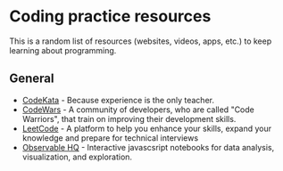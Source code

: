 # Coding practice resources 

This is a random list of resources (websites, videos, apps, etc.) to keep learning about programming.
 
## General
- [CodeKata](http://codekata.com/) - Because experience is the only teacher.
- [CodeWars](https://www.codewars.com/) - A community of developers, who are called "Code Warriors", that train on improving their development skills.
- [LeetCode](https://leetcode.com) - A platform to help you enhance your skills, expand your knowledge and prepare for technical interviews
- [Observable HQ](https://beta.observablehq.com/) - Interactive javascsript notebooks for data analysis, visualization, and exploration.



